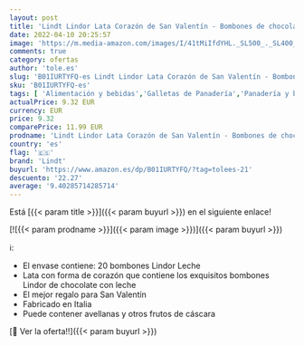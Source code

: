 ```yaml
---
layout: post
title: 'Lindt Lindor Lata Corazón de San Valentín - Bombones de chocolate con leche  250gr'
date: 2022-04-10 20:25:57
image: 'https://m.media-amazon.com/images/I/41tMiIfdYHL._SL500_._SL400_.jpg'
comments: true
category: ofertas
author: 'tole.es'
slug: 'B01IURTYFQ-es Lindt Lindor Lata Corazón de San Valentín - Bombones de...'
sku: 'B01IURTYFQ-es'
tags: [ 'Alimentación y bebidas','Galletas de Panadería','Panadería y bollería','bombones','lindt', ]
actualPrice: 9.32 EUR
currency: EUR
price: 9.32
comparePrice: 11.99 EUR
prodname: 'Lindt Lindor Lata Corazón de San Valentín - Bombones de chocolate con leche  250gr'
country: 'es'
flag: '🇪🇸'
brand: 'Lindt'
buyurl: 'https://www.amazon.es/dp/B01IURTYFQ/?tag=tolees-21'
descuento: '22.27'
average: '9.40285714285714'
---
```


Está [{{< param title >}}]({{< param buyurl >}}) en el siguiente enlace!

[![{{< param prodname >}}]({{< param image >}})]({{< param buyurl >}})

ℹ️:

- El envase contiene: 20 bombones Lindor Leche
- Lata con forma de corazón que contiene los exquisitos bombones Lindor de chocolate con leche
- El mejor regalo para San Valentín
- Fabricado en Italia
- Puede contener avellanas y otros frutos de cáscara

[🛒 Ver la oferta!!]({{< param buyurl >}})
